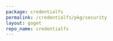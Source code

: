 ```yaml
---
package: credentialfs
permalink: /credentialfs/pkg/security
layout: goget
repo_name: credentialfs
---
```

